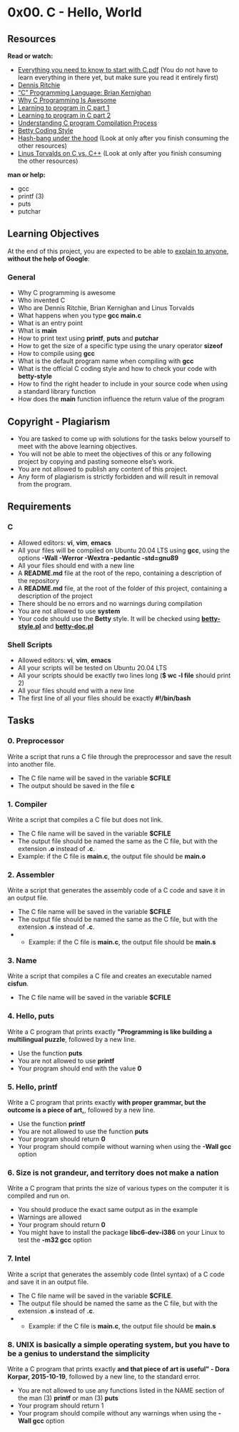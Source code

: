 # 0x00. C - Hello, World

## Resources

**Read or watch:**

- [Everything you need to know to start with C.pdf](https://alx-intranet.hbtn.io/rltoken/P01aLj9BDfDUOv-y9x82Yw) (You do not have to learn everything in there yet, but make sure you read it entirely first)
- [Dennis Ritchie](https://alx-intranet.hbtn.io/rltoken/YWFrRob_-Yo-_NQikMLI-g)
- [“C” Programming Language: Brian Kernighan](https://alx-intranet.hbtn.io/rltoken/W4oygfMgAp5Hyc7o6QuSYQ)
- [Why C Programming Is Awesome](https://alx-intranet.hbtn.io/rltoken/WYdE1novaWa0yt5fzGvLBw)
- [Learning to program in C part 1](https://alx-intranet.hbtn.io/rltoken/aE_pZLbexuLroHA0FmjLbw)
- [Learning to program in C part 2](https://alx-intranet.hbtn.io/rltoken/3a5y1N-0FlTaPbKRxlRLlQ)
- [Understanding C program Compilation Process](https://alx-intranet.hbtn.io/rltoken/idYJyVfQRZ9e5aljiT5UKg)
- [Betty Coding Style](https://alx-intranet.hbtn.io/rltoken/Iu2Vb1CbDPMHuDJG1iILKA)
- [Hash-bang under the hood](https://alx-intranet.hbtn.io/rltoken/zwv5CHLybXN6KFmsjbu_tg) (Look at only after you finish consuming the other resources)
- [Linus Torvalds on C vs. C++](https://alx-intranet.hbtn.io/rltoken/JrokM8Pk6bd9wPqQvEfSAA) (Look at only after you finish consuming the other resources)

**man or help:**

- gcc
- printf (3)
- puts
- putchar

## Learning Objectives

At the end of this project, you are expected to be able to
[explain to anyone](https://alx-intranet.hbtn.io/rltoken/VGWjGaWZbgcLYTwfLEBmmQ), **without the help of Google**:

### General

- Why C programming is awesome
- Who invented C
- Who are Dennis Ritchie, Brian Kernighan and Linus Torvalds
- What happens when you type **gcc main.c**
- What is an entry point
- What is **main**
- How to print text using **printf**, **puts** and **putchar**
- How to get the size of a specific type using the unary operator **sizeof**
- How to compile using **gcc**
- What is the default program name when compiling with **gcc**
- What is the official C coding style and how to check your code with **betty-style**
- How to find the right header to include in your source code when using a standard library function
- How does the **main** function influence the return value of the program

## Copyright - Plagiarism

- You are tasked to come up with solutions for the tasks below yourself to meet with the above learning objectives.
- You will not be able to meet the objectives of this or any following project by copying and pasting someone else’s work.
- You are not allowed to publish any content of this project.
- Any form of plagiarism is strictly forbidden and will result in removal from the program.

## Requirements

### C

- Allowed editors: **vi**, **vim**, **emacs**
- All your files will be compiled on Ubuntu 20.04 LTS using **gcc**, using the options **-Wall -Werror -Wextra -pedantic -std=gnu89**
- All your files should end with a new line
- A **README.md** file at the root of the repo, containing a description of the repository
- A **README.md** file, at the root of the folder of _this_ project, containing a description of the project
- There should be no errors and no warnings during compilation
- You are not allowed to use **system**
- Your code should use the **Betty** style. It will be checked using [**betty-style.pl**](https://github.com/holbertonschool/Betty/blob/master/betty-style.pl) and [**betty-doc.pl**](https://github.com/holbertonschool/Betty/blob/master/betty-doc.pl)

### Shell Scripts

- Allowed editors: **vi**, **vim**, **emacs**
- All your scripts will be tested on Ubuntu 20.04 LTS
- All your scripts should be exactly two lines long (**$ wc -l file** should print 2)
- All your files should end with a new line
- The first line of all your files should be exactly **#!/bin/bash**

## Tasks

### 0. Preprocessor

Write a script that runs a C file through the preprocessor and
save the result into another file.

- The C file name will be saved in the variable **$CFILE**
- The output should be saved in the file **c**

### 1. Compiler

Write a script that compiles a C file but does not link.

- The C file name will be saved in the variable **$CFILE**
- The output file should be named the same as the C file, but with the extension **.o** instead of **.c**.
 - Example: if the C file is **main.c**, the output file should be **main.o**

### 2. Assembler

Write a script that generates the assembly code of a C code and save it in an output file.

- The C file name will be saved in the variable **$CFILE**
- The output file should be named the same as the C file, but with the extension **.s** instead of **.c**.
- - Example: if the C file is **main.c**, the output file should be **main.s**

### 3. Name

Write a script that compiles a C file and creates an executable named **cisfun**.

- The C file name will be saved in the variable **$CFILE**

### 4. Hello, puts

Write a C program that prints exactly **"Programming is like building a multilingual puzzle**, followed by a new line.

- Use the function **puts**
- You are not allowed to use **printf**
- Your program should end with the value **0**

### 5. Hello, printf

Write a C program that prints exactly **with proper grammar, but the outcome is a piece of art,**, followed by a new line.

- Use the function **printf**
- You are not allowed to use the function **puts**
- Your program should return **0**
- Your program should compile without warning when using the **-Wall gcc** option

### 6. Size is not grandeur, and territory does not make a nation

Write a C program that prints the size of various types on the computer it is compiled and run on.

- You should produce the exact same output as in the example
- Warnings are allowed
- Your program should return **0**
- You might have to install the package **libc6-dev-i386** on your Linux to test the **-m32 gcc** option

### 7. Intel

Write a script that generates the assembly code (Intel syntax) of a C code and save it in an output file.

- The C file name will be saved in the variable **$CFILE**.
- The output file should be named the same as the C file, but with the extension **.s** instead of **.c**.
- - Example: if the C file is **main.c**, the output file should be **main.s**

### 8. UNIX is basically a simple operating system, but you have to be a genius to understand the simplicity

Write a C program that prints exactly **and that piece of art is useful" - Dora Korpar, 2015-10-19**, followed by a new line, to the standard error.

- You are not allowed to use any functions listed in the NAME section of the man (3) **printf** or man (3) **puts**
- Your program should return 1
- Your program should compile without any warnings when using the **-Wall gcc** option

